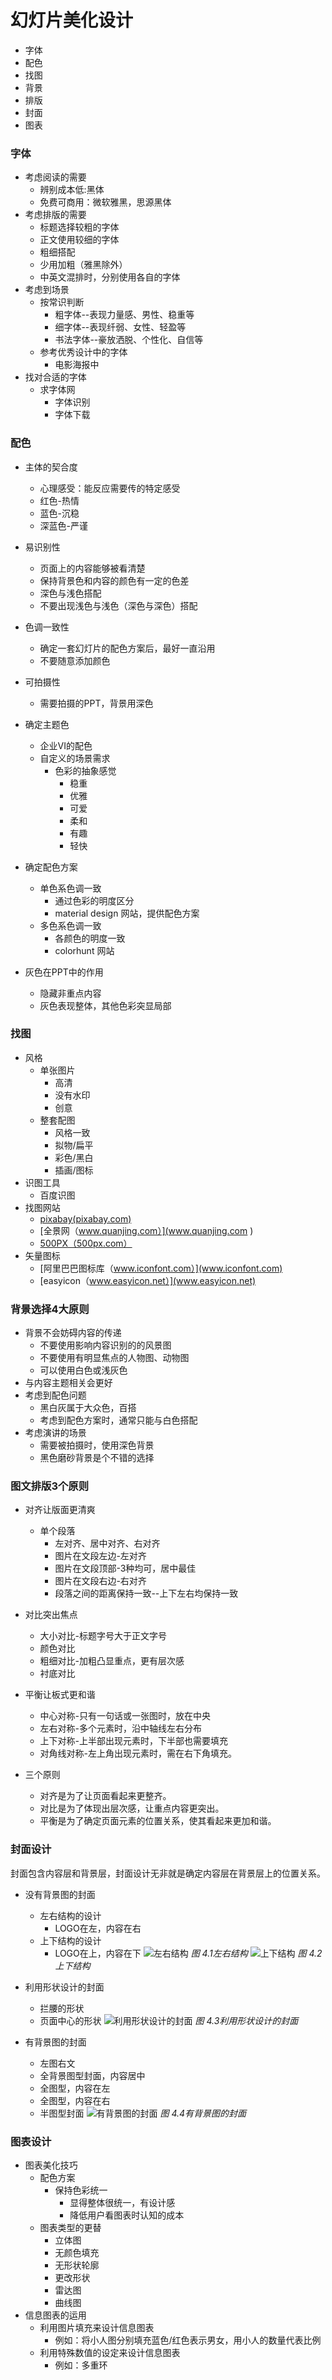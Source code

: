 # 幻灯片美化设计

* 字体
* 配色
* 找图
* 背景
* 排版
* 封面
* 图表

### 字体

* 考虑阅读的需要
    * 辨别成本低:黑体
    * 免费可商用：微软雅黑，思源黑体
* 考虑排版的需要
    * 标题选择较粗的字体
    * 正文使用较细的字体
    * 粗细搭配
    * 少用加粗（雅黑除外）
    * 中英文混排时，分别使用各自的字体
* 考虑到场景
    * 按常识判断
        * 粗字体--表现力量感、男性、稳重等
        * 细字体--表现纤弱、女性、轻盈等
        * 书法字体--豪放洒脱、个性化、自信等
    * 参考优秀设计中的字体
        * 电影海报中
* 找对合适的字体
    * 求字体网
        * 字体识别
        * 字体下载

### 配色

* 主体的契合度
    * 心理感受：能反应需要传的特定感受
    * 红色-热情
    * 蓝色-沉稳
    * 深蓝色-严谨
* 易识别性
    * 页面上的内容能够被看清楚
    * 保持背景色和内容的颜色有一定的色差
    * 深色与浅色搭配
    * 不要出现浅色与浅色（深色与深色）搭配
* 色调一致性
    * 确定一套幻灯片的配色方案后，最好一直沿用
    * 不要随意添加颜色
* 可拍摄性
    * 需要拍摄的PPT，背景用深色

* 确定主题色
    * 企业VI的配色
    * 自定义的场景需求
        * 色彩的抽象感觉
            * 稳重
            * 优雅
            * 可爱
            * 柔和
            * 有趣
            * 轻快
 

 * 确定配色方案
    * 单色系色调一致
        * 通过色彩的明度区分
        * material design 网站，提供配色方案
    * 多色系色调一致
        * 各颜色的明度一致
        * colorhunt 网站
* 灰色在PPT中的作用
    * 隐藏非重点内容
    * 灰色表现整体，其他色彩突显局部





### 找图

* 风格
    * 单张图片
        * 高清
        * 没有水印
        * 创意
    * 整套配图
        * 风格一致
        * 拟物/扁平
        * 彩色/黑白
        * 插画/图标
* 识图工具
    * 百度识图
* 找图网站
    * [pixabay(pixabay.com)](pixabay.com)
    * [全景网（www.quanjing.com）](www.quanjing.com )
    * [500PX（500px.com）](500px.com )
* 矢量图标
    * [阿里巴巴图标库（www.iconfont.com）](www.iconfont.com)
    * [easyicon（www.easyicon.net）](www.easyicon.net)


### 背景选择4大原则
* 背景不会妨碍内容的传递
    * 不要使用影响内容识别的的风景图
    * 不要使用有明显焦点的人物图、动物图
    * 可以使用白色或浅灰色
* 与内容主题相关会更好
* 考虑到配色问题
    * 黑白灰属于大众色，百搭
    * 考虑到配色方案时，通常只能与白色搭配
* 考虑演讲的场景
    * 需要被拍摄时，使用深色背景
    * 黑色磨砂背景是个不错的选择


### 图文排版3个原则

* 对齐让版面更清爽
    * 单个段落
        * 左对齐、居中对齐、右对齐
        * 图片在文段左边-左对齐
        * 图片在文段顶部-3种均可，居中最佳
        * 图片在文段右边-右对齐
        * 段落之间的距离保持一致--上下左右均保持一致
* 对比突出焦点
    * 大小对比-标题字号大于正文字号
    * 颜色对比
    * 粗细对比-加粗凸显重点，更有层次感
    * 衬底对比

* 平衡让板式更和谐
    * 中心对称-只有一句话或一张图时，放在中央
    * 左右对称-多个元素时，沿中轴线左右分布
    * 上下对称-上半部出现元素时，下半部也需要填充
    * 对角线对称-左上角出现元素时，需在右下角填充。

* 三个原则
    * 对齐是为了让页面看起来更整齐。
    * 对比是为了体现出层次感，让重点内容更突出。
    * 平衡是为了确定页面元素的位置关系，使其看起来更加和谐。


### 封面设计
封面包含内容层和背景层，封面设计无非就是确定内容层在背景层上的位置关系。

* 没有背景图的封面
    * 左右结构的设计
        * LOGO在左，内容在右
    * 上下结构的设计
        * LOGO在上，内容在下
![左右结构](/Reading_Notes/PPT设计思维/images/4_1_左右结构.png)
_图 4.1左右结构_
![上下结构](/Reading_Notes/PPT设计思维/images/4_2_上下结构.png)
_图 4.2上下结构_

* 利用形状设计的封面
    * 拦腰的形状
    * 页面中心的形状
![利用形状设计的封面](/Reading_Notes/PPT设计思维/images/4_3_利用形状设计的封面.png)
_图 4.3利用形状设计的封面_


* 有背景图的封面
    * 左图右文
    * 全背景图型封面，内容居中
    * 全图型，内容在左
    * 全图型，内容在右
    * 半图型封面
![有背景图的封面](/Reading_Notes/PPT设计思维/images/4_4_有背景图的封面.png)
_图 4.4有背景图的封面_

### 图表设计

* 图表美化技巧
    * 配色方案
        * 保持色彩统一
            * 显得整体很统一，有设计感
            * 降低用户看图表时认知的成本
    * 图表类型的更替
        * 立体图
        * 无颜色填充
        * 无形状轮廓
        * 更改形状
        * 雷达图
        * 曲线图
* 信息图表的运用
    * 利用图片填充来设计信息图表
        * 例如：将小人图分别填充蓝色/红色表示男女，用小人的数量代表比例
    * 利用特殊数值的设定来设计信息图表
        * 例如：多重环
 